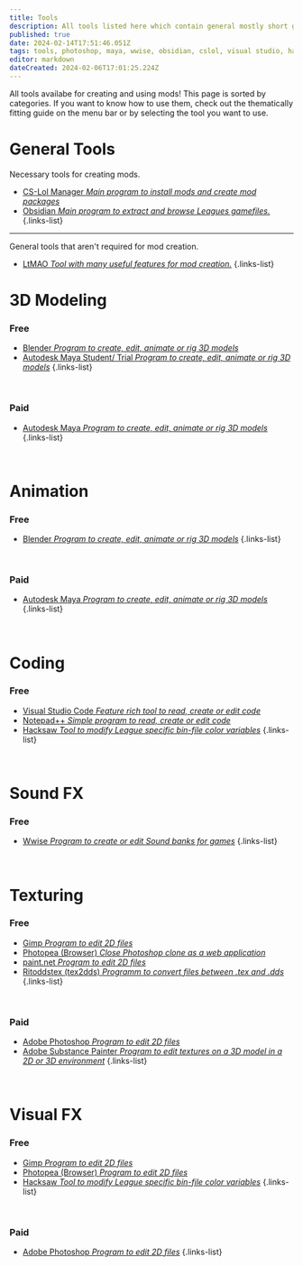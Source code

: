 ```yaml
---
title: Tools
description: All tools listed here which contain general mostly short guides.
published: true
date: 2024-02-14T17:51:46.051Z
tags: tools, photoshop, maya, wwise, obsidian, cslol, visual studio, hacksaw, blender, ltmao, gimp
editor: markdown
dateCreated: 2024-02-06T17:01:25.224Z
---
```


All tools availabe for creating and using mods! This page is sorted by categories. If you want to know how to use them, check out the thematically fitting guide on the menu bar or by selecting the tool you want to use.

# General Tools

Necessary tools for creating mods.

-   [CS-Lol Manager *Main program to install mods and create mod packages*](/core-guides/tools/cslolmanager)
-   [Obsidian *Main program to extract and browse Leagues gamefiles.*](/core-guides/tools/obsidian)
{.links-list}
---
General tools that aren't required for mod creation.
- [LtMAO *Tool with many useful features for mod creation.*](/core-guides/tools/LtMAO)
{.links-list}
# 3D Modeling

### Free

-   [Blender *Program to create, edit, animate or rig 3D models*](/core-guides/tools/blender)
-   [Autodesk Maya Student/ Trial *Program to create, edit, animate or rig 3D models*](/core-guides/tools/maya)
{.links-list}

<br>

### Paid

-   [Autodesk Maya *Program to create, edit, animate or rig 3D models*](/core-guides/tools/maya)
{.links-list}

<br>

# Animation

### Free

- [Blender *Program to create, edit, animate or rig 3D models*](/core-guides/tools/blender)
{.links-list}

<br>

### Paid

-   [Autodesk Maya *Program to create, edit, animate or rig 3D models*](/core-guides/tools/maya)
{.links-list}

<br>

# Coding

### Free

-   [Visual Studio Code *Feature rich tool to read, create or edit code*](/core-guides/tools/visual-studio)
-   [Notepad++ *Simple program to read, create or edit code*](/core-guides/tools/notepadplusplus)
-   [Hacksaw *Tool to modify League specific bin-file color variables*](/core-guides/tools/hacksaw)
{.links-list}

<br>

# Sound FX

### Free

-   [Wwise *Program to create or edit Sound banks for games*](/core-guides/tools/wwise)
{.links-list}

<br>

# Texturing

### Free

-   [Gimp *Program to edit 2D files*](/core-guides/tools/gimp)
-   [Photopea (Browser) *Close Photoshop clone as a web application*](https://www.photopea.com/)
-   [paint.net *Program to edit 2D files*](/core-guides/tools/paintdotnet)
-   [Ritoddstex (tex2dds) *Programm to convert files between .tex and .dds*](/core-guides/tools/ritoddstex)
{.links-list}

<br>

### Paid

-   [Adobe Photoshop *Program to edit 2D files*](/core-guides/tools/adobe/photoshop)
-   [Adobe Substance Painter *Program to edit textures on a 3D model in a 2D or 3D environment*](/core-guides/tools/adobe/substance-painter)
{.links-list}

<br>

# Visual FX

### Free

-   [Gimp *Program to edit 2D files*](/core-guides/tools/gimp)
-   [Photopea (Browser) *Program to edit 2D files*](https://www.photopea.com/)
-   [Hacksaw *Tool to modify League specific bin-file color variables*](/core-guides/tools/hacksaw)
{.links-list}

<br>

### Paid

-  [Adobe Photoshop *Program to edit 2D files*](/core-guides/tools/adobe/photoshop)
{.links-list}